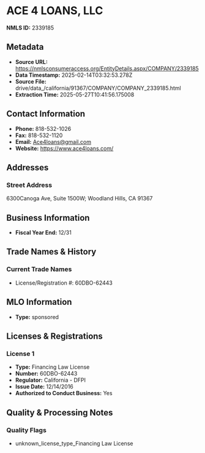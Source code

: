 # ACE 4 LOANS, LLC

**NMLS ID:** 2339185

## Metadata
- **Source URL:** https://nmlsconsumeraccess.org/EntityDetails.aspx/COMPANY/2339185
- **Data Timestamp:** 2025-02-14T03:32:53.278Z
- **Source File:** drive/data_/california/91367/COMPANY/COMPANY_2339185.html
- **Extraction Time:** 2025-05-27T10:41:56.175008

## Contact Information
- **Phone:** 818-532-1026
- **Fax:** 818-532-1120
- **Email:** Ace4loans@gmail.com
- **Website:** https://www.ace4loans.com/

## Addresses
### Street Address
6300Canoga Ave, Suite 1500W; Woodland Hills, CA 91367

## Business Information
- **Fiscal Year End:** 12/31

## Trade Names & History
### Current Trade Names
- License/Registration #: 60DBO-62443

## MLO Information
- **Type:** sponsored

## Licenses & Registrations

### License 1
- **Type:** Financing Law License
- **Number:** 60DBO-62443
- **Regulator:** California - DFPI
- **Issue Date:** 12/14/2016
- **Authorized to Conduct Business:** Yes

## Quality & Processing Notes
### Quality Flags
- unknown_license_type_Financing Law License

